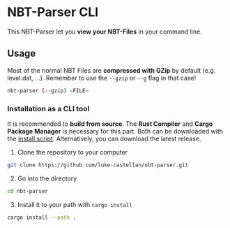 # NBT-Parser CLI
This NBT-Parser let you **view your NBT-Files** in your command line.

## Usage
Most of the normal NBT Files are **compressed with GZip** by default (e.g. level.dat, ...). Remember to use the `--gzip` or `--g` flag in that case!
```bash
nbt-parser (--gzip) <FILE>
```
### Installation as a CLI tool
It is recommended to **build from source**. The **Rust Compiler** and **Cargo Package Manager** is necessary for this part. 
Both can be downloaded with the [install script](https://www.rust-lang.org/tools/install).
Alternatively, you can download the latest release.
1. Clone the repository to your computer
```bash
git clone https://github.com/luke-castellan/nbt-parser.git
```
2. Go into the directory
```bash
cd nbt-parser
```

3. Install it to your path with `cargo install`
```bash
cargo install --path .
```
